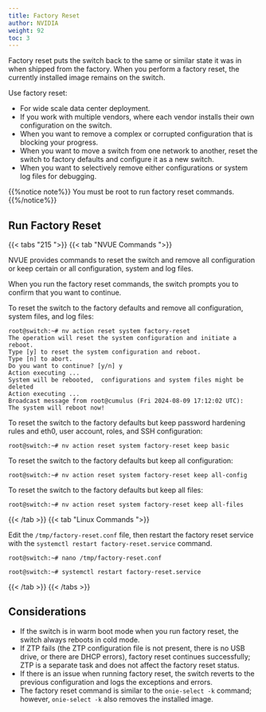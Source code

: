 ```yaml
---
title: Factory Reset
author: NVIDIA
weight: 92
toc: 3
---
```

Factory reset puts the switch back to the same or similar state it was in when shipped from the factory. When you perform a factory reset, the currently installed image remains on the switch.

Use factory reset:
- For wide scale data center deployment.
- If you work with multiple vendors, where each vendor installs their own configuration on the switch.
- When you want to remove a complex or corrupted configuration that is blocking your progress.
- When you want to move a switch from one network to another, reset the switch to factory defaults and configure it as a new switch.
- When you want to selectively remove either configurations or system log files for debugging.

{{%notice note%}}
You must be root to run factory reset commands.
{{%/notice%}}

## Run Factory Reset

{{< tabs "215 ">}}
{{< tab "NVUE Commands ">}}

NVUE provides commands to reset the switch and remove all configuration or keep certain or all configuration, system and log files.

When you run the factory reset commands, the switch prompts you to confirm that you want to continue.

To reset the switch to the factory defaults and remove all configuration, system files, and log files:

```
root@switch:~# nv action reset system factory-reset
The operation will reset the system configuration and initiate a reboot. 
Type [y] to reset the system configuration and reboot. 
Type [n] to abort. 
Do you want to continue? [y/n] y 
Action executing ... 
System will be rebooted,  configurations and system files might be deleted 
Action executing ... 
Broadcast message from root@cumulus (Fri 2024-08-09 17:12:02 UTC): 
The system will reboot now! 
```

To reset the switch to the factory defaults but keep password hardening rules and eth0, user account, roles, and SSH configuration:

```
root@switch:~# nv action reset system factory-reset keep basic 
```

To reset the switch to the factory defaults but keep all configuration:

```
root@switch:~# nv action reset system factory-reset keep all-config 
```

To reset the switch to the factory defaults but keep all files:

```
root@switch:~# nv action reset system factory-reset keep all-files
```

{{< /tab >}}
{{< tab "Linux Commands ">}}

Edit the `/tmp/factory-reset.conf` file, then restart the factory reset service with the `systemctl restart factory-reset.service` command.

```
root@switch:~# nano /tmp/factory-reset.conf
```

```
root@switch:~# systemctl restart factory-reset.service
```

{{< /tab >}}
{{< /tabs >}}

## Considerations

- If the switch is in warm boot mode when you run factory reset, the switch always reboots in cold mode.
- If ZTP fails (the ZTP configuration file is not present, there is no USB drive, or there are DHCP errors), factory reset continues successfully; ZTP is a separate task and does not affect the factory reset status.
- If there is an issue when running factory reset, the switch reverts to the previous configuration and logs the exceptions and errors.
- The factory reset command is similar to the `onie-select -k` command; however, `onie-select -k` also removes the installed image.  
